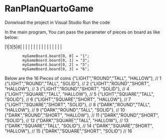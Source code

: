 # RanPlanQuartoGame

Donwload the project in Visual Studio
Run the code


In the main program, You can pass the parameter of pieces on board as like below:

|1|3|5|6|
| | | | |
| | | | |
| | | | |

            myGameBoard.board[0, 0] = "1";
            myGameBoard.board[0, 1] = "3";
            myGameBoard.board[0, 2] = "5";
            myGameBoard.board[0, 3] = "6";


Below are the 16 Pieces of coins
                {"LIGHT","ROUND","TALL", "HALLOW"},    // 1
                {"LIGHT","ROUND","TALL", "SOLID"},     // 2
                {"LIGHT","ROUND","SHORT", "HALLOW"},   // 3
                {"LIGHT","ROUND","SHORT", "SOLID"},    // 4
                {"LIGHT","SQUARE","TALL", "HALLOW"},   // 5
                {"LIGHT","SQUARE","TALL", "SOLID"},    // 6
                {"LIGHT","SQUARE","SHORT", "HALLOW"},  // 7
                {"LIGHT","SQUARE","SHORT", "SOLID"},   // 8
                {"DARK","ROUND","TALL", "HALLOW"},     // 9
                {"DARK","ROUND","TALL", "SOLID"},      // 10
                {"DARK","ROUND","SHORT", "HALLOW"},    // 11
                {"DARK","ROUND","SHORT", "SOLID"},     // 12
                {"DARK","SQUARE","TALL", "HALLOW"},    // 13
                {"DARK","SQUARE","TALL", "SOLID"},     // 14
                {"DARK","SQUARE","SHORT", "HALLOW"},   // 15
                {"DARK","SQUARE","SHORT", "SOLID"}     // 16
